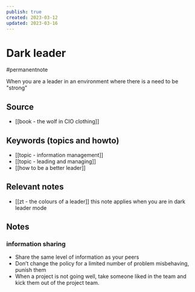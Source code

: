 ```yaml
---
publish: true
created: 2023-03-12
updated: 2023-03-16
---
```


# Dark leader

#permanentnote

When you are a leader in an environment where there is a need to be "strong"

## Source
- [[book - the wolf in CIO clothing]]

## Keywords (topics and howto)
- [[topic - information management]]
- [[topic - leading and managing]]
- [[how to be a better leader]]

## Relevant notes
- [[zt - the colours of a leader]] this note applies when you are in dark leader mode

## Notes
###  information sharing
- Share the same level of information as your peers
- Don’t change the policy for a limited number of problem misbehaving, punish them
- When a project is not going well, take someone liked in the team and kick them out of the project team.